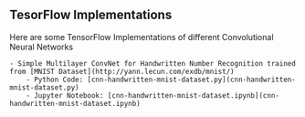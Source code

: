 ## TesorFlow Implementations

Here are some TensorFlow Implementations of different Convolutional Neural Networks

	- Simple Multilayer ConvNet for Handwritten Number Recognition trained from [MNIST Dataset](http://yann.lecun.com/exdb/mnist/)
		- Python Code: [cnn-handwritten-mnist-dataset.py](cnn-handwritten-mnist-dataset.py)
		- Jupyter Notebook: [cnn-handwritten-mnist-dataset.ipynb](cnn-handwritten-mnist-dataset.ipynb)